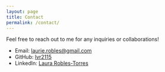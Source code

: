```yaml
---
layout: page
title: Contact
permalink: /contact/
---
```



Feel free to reach out to me for any inquiries or collaborations!

- Email: [laurie.robles@gmail.com](mailto:laurie.robles@gmail.com)
- GitHub: [lvr2115](https://github.com/lvr2115)
- LinkedIn: [Laura Robles-Torres](https://linkedin.com/in/laura-v-robles-torres-6b430b12b/)